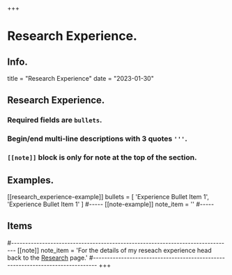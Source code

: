 +++
# Research Experience.

## Info.
title = "Research Experience"
date = "2023-01-30"

## Research Experience.
### Required fields are `bullets`.
### Begin/end multi-line descriptions with 3 quotes `'''`.
### `[[note]]` block is only for note at the top of the section.

## Examples.
[[research_experience-example]]
  bullets = [
    'Experience Bullet Item 1',
    'Experience Bullet Item 1'
    ]
#-----
[[note-example]]
  note_item = '<i class="fas fa-exclamation-triangle pr2"></i>'
#-----

## Items
#-------------------------------------------------------------------------------
[[note]]
  note_item = '<i class="fas fa-exclamation-triangle pr2"></i>For the details of my reseach experience head back to the <a href="/research">Research</a> page.'
#-------------------------------------------------------------------------------
+++
